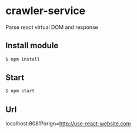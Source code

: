 # crawler-service
Parse react virtual DOM and response

## Install module
```bash
$ npm install
```

## Start
```bash
$ npm start
```

## Url
localhost:8081?orign=http://use-react-website.com

